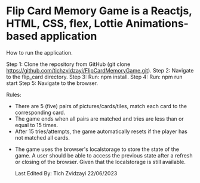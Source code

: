 # Flip Card Memory Game is a Reactjs, HTML, CSS, flex, Lottie Animations-based application

How to run the application.

Step 1: Clone the repository from GitHub (git clone https://github.com/tichzvidzayi/FlipCardMemoryGame.git).
Step 2: Navigate to the flip_card directory.
Step 3: Run: npm install.
Step 4: Run: npm run start
Step 5: Navigate to the browser.

Rules:
- There are 5 (five) pairs of pictures/cards/tiles, match each card to the corresponding card.
- The game ends when all pairs are matched and tries are less than or equal to 15 times.
- After 15 tries/attempts, the game automatically resets if the player has not matched all cards.

* The game uses the browser's localstorage to store the state of the game.
  A user should be able to access the previous state after a refresh or
  closing of the browser. Given that the localstorage is still available.

  Last Edited By: Tich Zvidzayi
                    22/06/2023

